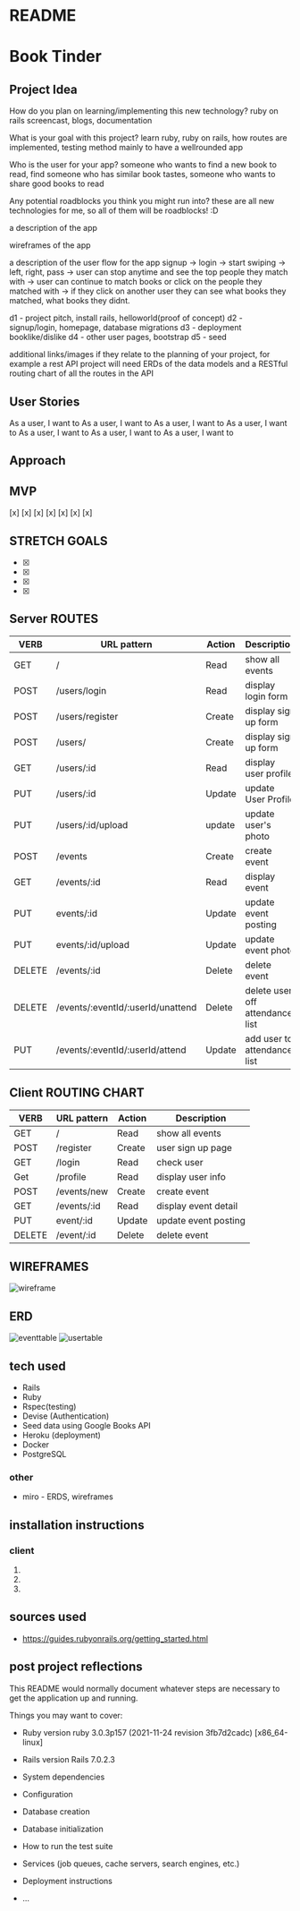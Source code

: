 # README
# Book Tinder

## Project Idea

How do you plan on learning/implementing this new technology?
ruby on rails screencast, blogs, documentation


What is your goal with this project?
learn ruby, ruby on rails, how routes are implemented, testing method 
mainly to have a wellrounded app 


Who is the user for your app?
someone who wants to find a new book to read, find someone who has similar book tastes, someone who wants to share good books to read 


Any potential roadblocks you think you might run into?
these are all new technologies for me, so all of them will be roadblocks! :D


a description of the app


wireframes of the app


a description of the user flow for the app 
signup -> login -> start swiping -> left, right, pass -> user can stop anytime and see the top people they match with -> user can continue to match books or click on the people they matched with -> if they click on another user they can see what books they matched, what books they didnt.

d1 - project pitch, install rails, helloworld(proof of concept)
d2 - signup/login, homepage, database migrations
d3 - deployment booklike/dislike
d4 - other user pages, bootstrap
d5 - seed

additional links/images if they relate to the planning of your project, for example a rest API project will need ERDs of the data models and a RESTful routing chart of all the routes in the API

## User Stories
As a user, I want to 
As a user, I want to 
As a user, I want to 
As a user, I want to 
As a user, I want to 
As a user, I want to 
As a user, I want to 


## Approach



## MVP
[x] 
[x] 
[x] 
[x] 
[x] 
[x] 
[x] 

## STRETCH GOALS

- [x] 
- [x] 
- [x] 
- [x] 


## Server ROUTES

| VERB | URL pattern | Action | Description |
|------|-------------|--------|-------------|
| GET  | / | Read   | show all events |
| POST | /users/login | Read   | display login form |
| POST | /users/register | Create  | display sign up form |
| POST | /users/ | Create  | display sign up form |
| GET  | /users/:id | Read  | display user profile |
| PUT | /users/:id | Update | update User Profile |
| PUT | /users/:id/upload | update  | update user's photo |
| POST | /events | Create | create event|
| GET  | /events/:id       | Read  | display event|
| PUT | events/:id | Update | update event posting |
| PUT | events/:id/upload | Update | update event photo |
| DELETE | /events/:id | Delete | delete event |
| DELETE | /events/:eventId/:userId/unattend | Delete | delete user off attendance list |
| PUT | /events/:eventId/:userId/attend | Update | add user to attendance list |

## Client ROUTING CHART

| VERB | URL pattern | Action | Description |
|------|-------------|--------|-------------|
| GET  | / | Read   | show all events |
| POST | /register        | Create  | user sign up page |
| GET  | /login | Read  | check user |
| Get | /profile | Read   | display user info |
| POST | /events/new | Create | create event|
| GET  | /events/:id       | Read  | display event detail|
| PUT | event/:id | Update | update event posting |
| DELETE | /event/:id | Delete | delete event |


## WIREFRAMES
![wireframe](https://cdn.discordapp.com/attachments/919468128432455700/956715039669239869/Capture.JPG)

## ERD
![eventtable](https://cdn.discordapp.com/attachments/919468128432455700/956715040008966224/Capture2.JPG)
![usertable](https://cdn.discordapp.com/attachments/919468128432455700/956715040273235998/Capture3.JPG)


## tech used
- Rails
- Ruby 
- Rspec(testing)
- Devise (Authentication)
- Seed data using Google Books API
- Heroku (deployment)
- Docker 
- PostgreSQL

### other
- miro - ERDS, wireframes

## installation instructions
### client
1. 
2. 
3. 



## sources used
- https://guides.rubyonrails.org/getting_started.html

## post project reflections



This README would normally document whatever steps are necessary to get the
application up and running.

Things you may want to cover:

* Ruby version
  ruby 3.0.3p157 (2021-11-24 revision 3fb7d2cadc) [x86_64-linux]

* Rails version
  Rails 7.0.2.3

* System dependencies

* Configuration

* Database creation

* Database initialization

* How to run the test suite

* Services (job queues, cache servers, search engines, etc.)

* Deployment instructions

* ...
